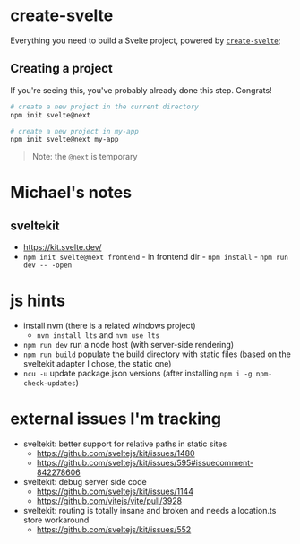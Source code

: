 # create-svelte

Everything you need to build a Svelte project, powered by [`create-svelte`](https://github.com/sveltejs/kit/tree/master/packages/create-svelte);

## Creating a project

If you're seeing this, you've probably already done this step. Congrats!

```bash
# create a new project in the current directory
npm init svelte@next

# create a new project in my-app
npm init svelte@next my-app
```

> Note: the `@next` is temporary

# Michael's notes

## sveltekit
* https://kit.svelte.dev/
* `npm init svelte@next frontend` - in frontend dir - `npm install`  -  `npm run dev -- -open`

# js hints
* install nvm (there is a related windows project)
  * `nvm install lts` and `nvm use lts`
* `npm run dev` run a node host (with server-side rendering)
* `npm run build` populate the build directory with static files (based on the sveltekit adapter I chose, the static one)
* `ncu -u` update package.json versions (after installing `npm i -g npm-check-updates`)

# external issues I'm tracking
* sveltekit: better support for relative paths in static sites
  * https://github.com/sveltejs/kit/issues/1480
  * https://github.com/sveltejs/kit/issues/595#issuecomment-842278606
* sveltekit: debug server side code
  * https://github.com/sveltejs/kit/issues/1144
  * https://github.com/vitejs/vite/pull/3928
* sveltekit: routing is totally insane and broken and needs a location.ts store workaround
  * https://github.com/sveltejs/kit/issues/552
